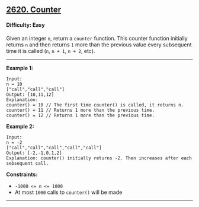 ## [2620. Counter](https://leetcode.com/problems/counter/?utm_campaign=PostD2&utm_medium=Post&utm_source=Post&gio_link_id=xogkVqBo)

#### Difficulty: Easy

Given an integer ```n```, return a ```counter``` function. This counter function initially returns ```n``` and then returns ```1``` more than the previous value every subsequent time it is called (```n```, ```n + 1```, ```n + 2```, etc).

---

__Example 1:__
```
Input: 
n = 10 
["call","call","call"]
Output: [10,11,12]
Explanation: 
counter() = 10 // The first time counter() is called, it returns n.
counter() = 11 // Returns 1 more than the previous time.
counter() = 12 // Returns 1 more than the previous time.
```

__Example 2:__
```
Input: 
n = -2
["call","call","call","call","call"]
Output: [-2,-1,0,1,2]
Explanation: counter() initially returns -2. Then increases after each sebsequent call.
```

__Constraints:__

- ```-1000 <= n <= 1000```
- At most ```1000``` calls to ```counter()``` will be made

---

